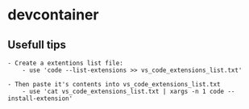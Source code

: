 # devcontainer

## Usefull tips

    - Create a extentions list file:
        - use 'code --list-extensions >> vs_code_extensions_list.txt'

    - Then paste it's contents into vs_code_extensions_list.txt
        - use 'cat vs_code_extensions_list.txt | xargs -n 1 code --install-extension'